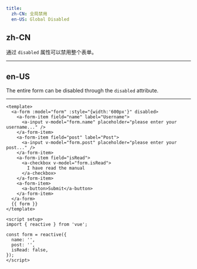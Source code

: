 ```yaml
title:
  zh-CN: 全局禁用
  en-US: Global Disabled
```

## zh-CN

通过 `disabled` 属性可以禁用整个表单。

---

## en-US

The entire form can be disabled through the `disabled` attribute.

---

```vue
<template>
  <a-form :model="form" :style="{width:'600px'}" disabled>
    <a-form-item field="name" label="Username">
      <a-input v-model="form.name" placeholder="please enter your username..." />
    </a-form-item>
    <a-form-item field="post" label="Post">
      <a-input v-model="form.post" placeholder="please enter your post..." />
    </a-form-item>
    <a-form-item field="isRead">
      <a-checkbox v-model="form.isRead">
        I have read the manual
      </a-checkbox>
    </a-form-item>
    <a-form-item>
      <a-button>Submit</a-button>
    </a-form-item>
  </a-form>
  {{ form }}
</template>

<script setup>
import { reactive } from 'vue';

const form = reactive({
  name: '',
  post: '',
  isRead: false,
});
</script>
```
